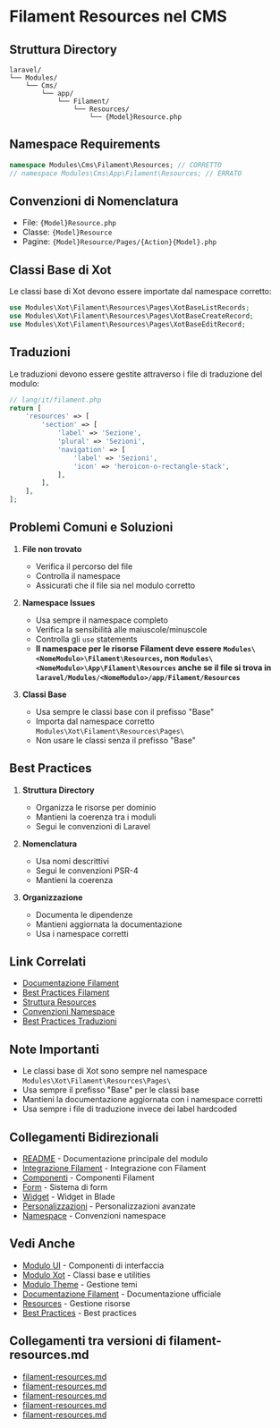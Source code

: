 # Filament Resources nel CMS

## Struttura Directory
```
laravel/
└── Modules/
    └── Cms/
        └── app/
            └── Filament/
                └── Resources/
                    └── {Model}Resource.php
```

## Namespace Requirements
```php
namespace Modules\Cms\Filament\Resources; // CORRETTO
// namespace Modules\Cms\App\Filament\Resources; // ERRATO
```

## Convenzioni di Nomenclatura
- File: `{Model}Resource.php`
- Classe: `{Model}Resource`
- Pagine: `{Model}Resource/Pages/{Action}{Model}.php`

## Classi Base di Xot
Le classi base di Xot devono essere importate dal namespace corretto:
```php
use Modules\Xot\Filament\Resources\Pages\XotBaseListRecords;
use Modules\Xot\Filament\Resources\Pages\XotBaseCreateRecord;
use Modules\Xot\Filament\Resources\Pages\XotBaseEditRecord;
```

## Traduzioni
Le traduzioni devono essere gestite attraverso i file di traduzione del modulo:
```php
// lang/it/filament.php
return [
    'resources' => [
        'section' => [
            'label' => 'Sezione',
            'plural' => 'Sezioni',
            'navigation' => [
                'label' => 'Sezioni',
                'icon' => 'heroicon-o-rectangle-stack',
            ],
        ],
    ],
];
```

## Problemi Comuni e Soluzioni
1. **File non trovato**
   - Verifica il percorso del file
   - Controlla il namespace
   - Assicurati che il file sia nel modulo corretto

2. **Namespace Issues**
   - Usa sempre il namespace completo
   - Verifica la sensibilità alle maiuscole/minuscole
   - Controlla gli `use` statements
   - **Il namespace per le risorse Filament deve essere `Modules\<NomeModulo>\Filament\Resources`, non `Modules\<NomeModulo>\App\Filament\Resources` anche se il file si trova in `laravel/Modules/<NomeModulo>/app/Filament/Resources`**

3. **Classi Base**
   - Usa sempre le classi base con il prefisso "Base"
   - Importa dal namespace corretto `Modules\Xot\Filament\Resources\Pages\`
   - Non usare le classi senza il prefisso "Base"

## Best Practices
1. **Struttura Directory**
   - Organizza le risorse per dominio
   - Mantieni la coerenza tra i moduli
   - Segui le convenzioni di Laravel

2. **Nomenclatura**
   - Usa nomi descrittivi
   - Segui le convenzioni PSR-4
   - Mantieni la coerenza

3. **Organizzazione**
   - Documenta le dipendenze
   - Mantieni aggiornata la documentazione
   - Usa i namespace corretti

## Link Correlati
- [Documentazione Filament](https://filamentphp.com/docs)
- [Best Practices Filament](https://filamentphp.com/project_docs/best-practices)
- [Struttura Resources](https://filamentphp.com/project_docs/resources)
- [Convenzioni Namespace](../Xot/project_docs/namespace_conventions.md)
- [Best Practices Traduzioni](../Xot/project_docs/TRANSLATIONS-BEST-PRACTICES.md)

## Note Importanti
- Le classi base di Xot sono sempre nel namespace `Modules\Xot\Filament\Resources\Pages\`
- Usa sempre il prefisso "Base" per le classi base
- Mantieni la documentazione aggiornata con i namespace corretti
- Usa sempre i file di traduzione invece dei label hardcoded

## Collegamenti Bidirezionali
- [README](README.md) - Documentazione principale del modulo
- [Integrazione Filament](filament-integration.md) - Integrazione con Filament
- [Componenti](filament-components.md) - Componenti Filament
- [Form](filament-forms.md) - Sistema di form
- [Widget](filament-widgets-in-blade.md) - Widget in Blade
- [Personalizzazioni](filament-personalizzazioni-avanzate.md) - Personalizzazioni avanzate
- [Namespace](convenzioni-namespace-filament.md) - Convenzioni namespace

## Vedi Anche
- [Modulo UI](../UI/project_docs/README.md) - Componenti di interfaccia
- [Modulo Xot](../Xot/project_docs/README.md) - Classi base e utilities
- [Modulo Theme](../Theme/project_docs/README.md) - Gestione temi
- [Documentazione Filament](https://filamentphp.com/docs) - Documentazione ufficiale
- [Resources](https://filamentphp.com/project_docs/3.x/resources) - Gestione risorse
- [Best Practices](https://filamentphp.com/project_docs/3.x/resources/best-practices) - Best practices
## Collegamenti tra versioni di filament-resources.md
* [filament-resources.md](docs/tecnico/filament/filament-resources.md)
* [filament-resources.md](docs/regole/filament-resources.md)
* [filament-resources.md](laravel/Modules/Gdpr/project_docs/filament-resources.md)
* [filament-resources.md](laravel/Modules/Xot/project_docs/filament-resources.md)
* [filament-resources.md](laravel/Modules/Cms/project_docs/filament-resources.md)

